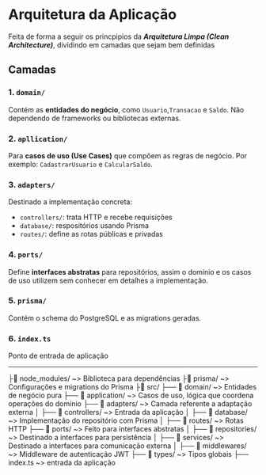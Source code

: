# Arquitetura da Aplicação

Feita de forma a seguir os princpipios da ***Arquitetura Limpa (Clean Architecture)***, dividindo em camadas que sejam bem definidas

## Camadas

### 1. `domain/`

Contém as **entidades do negócio**, como `Usuario`,`Transacao` e `Saldo`. Não dependendo de frameworks ou bibliotecas externas.

### 2. `apllication/`

Para **casos de uso (Use Cases)** que compõem as regras de negócio. Por exemplo: `CadastrarUsuario` e `CalcularSaldo`.

### 3. `adapters/`

Destinado a implementação concreta:

- `controllers/`: trata HTTP e recebe requisições
- `database/`: respositórios usando Prisma
- `routes/`: define as rotas públicas e privadas

### 4. `ports/`

Define **interfaces abstratas** para repositórios, assim o domínio e os casos de uso utilizem sem conhecer em detalhes a implementação.

### 5. `prisma/`

Contém o schema do PostgreSQL e as migrations geradas.

### 6. `index.ts`

Ponto de entrada de aplicação
___
├📁 node_modules/ ~> Biblioteca para dependências
├📁 prisma/ ~> Configurações e migrations do Prisma
├📁 src/
  ├── 📁 domain/ ~> Entidades de negócio pura
  ├── 📁 application/ ~> Casos de uso, lógica que coordena operações do domínio
  ├── 📁 adapters/ ~> Camada referente a adaptação externa
  │   ├── 📁 controllers/ ~> Entrada da aplicação
  │   ├── 📁 database/ ~> Implementação do repositório com Prisma
  │   ├── 📁 routes/ ~> Rotas HTTP
  ├── 📁 ports/ ~> Feito para interfaces abstratas
  │   ├── 📁 repositories/ ~> Destinado a interfaces para persistência
  │   ├── 📁 services/ ~> Destinado a interfaces para comunicação externa
  │
  ├── 📁 middlewares/ ~> Middleware de autenticação JWT
  ├── 📁 types/ ~> Tipos globais
  ├── index.ts ~> entrada da aplicação
